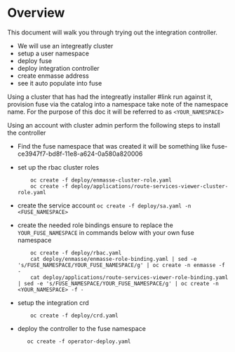 # Overview

This document will walk you through trying out the integration controller.


- We will use an integreatly cluster 
- setup a user namespace
- deploy fuse
- deploy integration controller
- create enmasse address
- see it auto populate into fuse


Using a cluster that has had the integreatly installer #link run against it, provision fuse
via the catalog into a namespace take note of the namespace name. For the purpose of this doc
it will be referred to as ```<YOUR_NAMESPACE>``` 

Using an account with cluster admin perform the following steps to install the controller

- Find the fuse namespace that was created it will be something like fuse-ce3947f7-bd8f-11e8-a624-0a580a820006
- set up the rbac cluster roles
    
    ```
        oc create -f deploy/enmasse-cluster-role.yaml
        oc create -f deploy/applications/route-services-viewer-cluster-role.yaml
     ```
    
- create the service account
    ```oc create -f deploy/sa.yaml -n <FUSE_NAMESPACE>```
    
- create the needed role bindings ensure to replace the ```YOUR_FUSE_NAMESPACE``` in commands below with your own fuse namespace
    ```
        oc create -f deploy/rbac.yaml
        cat deploy/enmasse/enmasse-role-binding.yaml | sed -e 's/FUSE_NAMESPACE/YOUR_FUSE_NAMESPACE/g' | oc create -n enmasse -f -
        cat deploy/applications/route-services-viewer-role-binding.yaml | sed -e 's/FUSE_NAMESPACE/YOUR_FUSE_NAMESPACE/g' | oc create -n <YOUR_NAMESPACE> -f - 
    ```
- setup the integration crd
    ``` 
        oc create -f deploy/crd.yaml
    ```    
- deploy the controller to the fuse namespace

    ```
       oc create -f operator-deploy.yaml
    
    ```    